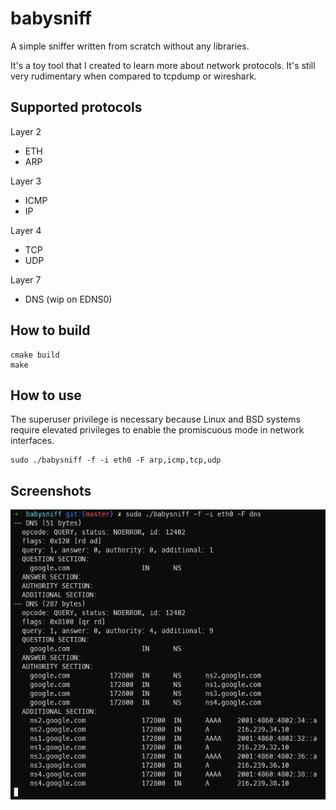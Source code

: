 # babysniff

A simple sniffer written from scratch without any libraries.

It's a toy tool that I created to learn more about network protocols. It's still very rudimentary when compared to tcpdump or wireshark.

## Supported protocols

Layer 2
- ETH
- ARP

Layer 3
- ICMP
- IP

Layer 4
- TCP
- UDP

Layer 7
- DNS (wip on EDNS0)

## How to build

```shell
cmake build
make
```

## How to use

The superuser privilege is necessary because Linux and BSD systems require elevated privileges to enable the promiscuous mode in network interfaces.

```shell
sudo ./babysniff -f -i eth0 -F arp,icmp,tcp,udp
```

## Screenshots

![Screenshot 1](/docs/screenshots/screenshot1.png?raw=true "screenshot 1")
